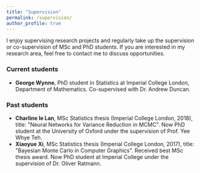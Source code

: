```yaml
---
title: "Supervision"
permalink: /supervision/
author_profile: true
---
```


I enjoy supervising research projects and regularly take up the supervision or co-supervision of MSc and PhD students. If you are interested in my research area, feel free to contact me to discuss opportunities.

### Current students

* **George Wynne**, PhD student in Statistics at Imperial College London, Department of Mathematics. Co-supervised with Dr. Andrew Duncan.

### Past students

* **Charline le Lan**, MSc Statistics thesis (Imperial College London, 2018), title: "Neural Networks for Variance Reduction in MCMC". Now PhD student at the University of Oxford under the supervision of Prof. Yee Whye Teh. 
* **Xiaoyue Xi**, MSc Statistics thesis (Imperial College London, 2017), title: "Bayesian Monte Carlo in Computer Graphics". Received best MSc thesis award. Now PhD student at Imperial College under the supervision of Dr. Oliver Ratmann. 

